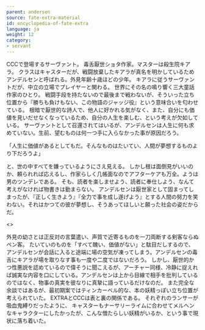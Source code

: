 ```yaml
---
parent: andersen
source: fate-extra-material
id: encyclopedia-of-fate-extra
language: ja
weight: 12
category:
- servant
---
```


CCCで登場するサーヴァント。
毒舌厭世ショタ作家。マスターは殺生院キアラ。
クラスはキャスターだが、戦闘放棄したキアラが真名を明かしているためアンデルセンと呼ばれる。外見年齢十歳ほどの少年。
キアラに従うサーヴァントだが、中立の立場でプレイヤーと関わる。
世界にその名の鳴り響く三大童話作家のひとり。
戦闘手段を持たないので最後まで戦わないが、そういった立ち位置から『勝ちも負けもない、この物語のジャッジ役』という意味合いを匂わせている。
根暗で厭世的な詩人で、他人に好かれる気がなく、また、自分にも価値を見いだせなくなっているため、自分の人生を楽しむ、という考えが欠如している。
サーヴァントとして召還されてはいるが、アンデルセンは人生に何も求めていない。生前、望むものは何一つ手に入らなかった事が原因だろう。

「人生に価値があるとしてもだ。そんなものはたいてい、人間が夢想するものより下だろうよ」

と、世の中すべてを嫌っているようにさえ見える。
しかし根は面倒見がいいのか、頼られれば応えるし、作家らしく几帳面なのでアフターケアも万全。ようは男のツンデレである。
そも、読者を楽しませよう、読者に奉仕しよう、なんて考えがなければ物書きは勤まらない。
アンデルセンは厭世家として固まってしまったが、『正しく生きよう』『全力で事を成し遂げよう』とする人間の努力を笑わない。それはかつての彼が夢想し、そうあってほしいと願った社会の姿だからだ。

<>

外見の幼さとは正反対の言葉遣い、声質で近寄るものを一刀両断する剣客ならぬペン客。
たいていのものを「すべて醜い、価値がない」と駄目だしするので、アンデルセンが会話に入ると途端に場の空気が凍ってしまう。アンデルセンの毒舌にキアラが場を取りなす事も一度や二度ではないだろう。
しかし、厭世的かつ性悪説を認めているので偉そうに聞こえるが、アーチャー同様、冷静に捉えれば誠実な内容を口にしている。アンデルセンは上から目線で相手を批判しているのではなく、物事の真実を彼なりに真摯に語っているだけなのだ。
また完全な余談ではあるが、最初期案ではティンカーベル的な、本の妖精っぽい立ち位置が考えられていた。
EXTRAとCCCは表と裏の関係である。
それぞれのランサーが吸血鬼縛りだったように、
キャスターもナーサリーライムに合わせてメルヘンなキャラクターにしたかったが、こんな憎たらしい妖精がいるか、という事で現状に落ち着いた。
